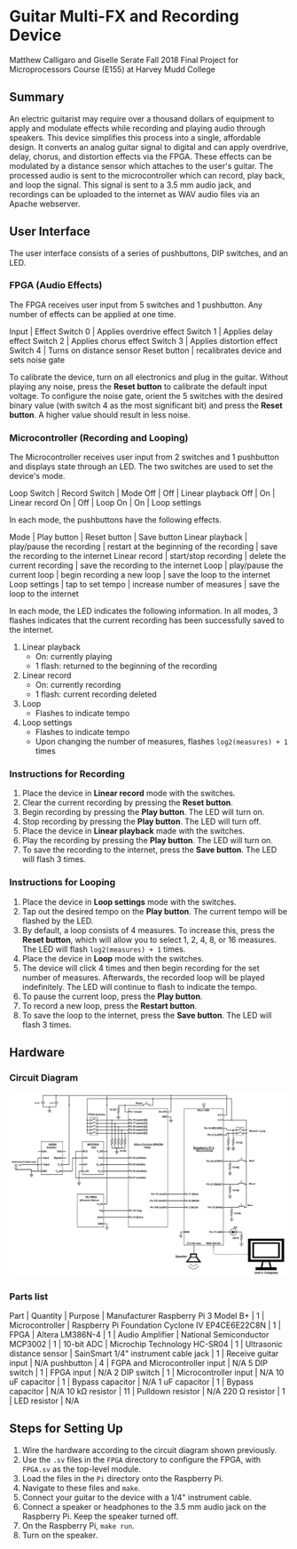 # Guitar Multi-FX and Recording Device
Matthew Calligaro and Giselle Serate
Fall 2018
Final Project for Microprocessors Course (E155) at Harvey Mudd College


## Summary
An electric guitarist may require over a thousand dollars of equipment to apply and modulate effects while recording and playing audio through speakers.  This device simplifies this process into a single, affordable design.  It converts an analog guitar signal to digital and can apply overdrive, delay, chorus, and distortion effects via the FPGA.  These effects can be modulated by a distance sensor which attaches to the user's guitar.  The processed audio is sent to the microcontroller which can record, play back, and loop the signal.  This signal is sent to a 3.5 mm audio jack, and recordings can be uploaded to the internet as WAV audio files via an Apache webserver.


## User Interface
The user interface consists of a series of pushbuttons, DIP switches, and an LED.  

### FPGA (Audio Effects)
The FPGA receives user input from 5 switches and 1 pushbutton.  Any number of effects can be applied at one time.  

Input | Effect
Switch 0 | Applies overdrive effect
Switch 1 | Applies delay effect
Switch 2 | Applies chorus effect
Switch 3 | Applies distortion effect
Switch 4 | Turns on distance sensor 
Reset button | recalibrates device and sets noise gate

To calibrate the device, turn on all electronics and plug in the guitar.  Without playing any noise, press the **Reset button** to calibrate the default input voltage.  To configure the noise gate, orient the 5 switches with the desired binary value (with switch 4 as the most significant bit) and press the **Reset button**.  A higher value should result in less noise.

### Microcontroller (Recording and Looping)
The Microcontroller receives user input from 2 switches and 1 pushbutton and displays state through an LED.  The two switches are used to set the device's mode.

Loop Switch | Record Switch | Mode
Off | Off | Linear playback
Off | On | Linear record
On | Off | Loop
On | On | Loop settings

In each mode, the pushbuttons have the following effects.

Mode | Play button | Reset button | Save button
Linear playback | play/pause the recording | restart at the beginning of the recording | save the recording to the internet
Linear record | start/stop recording | delete the current recording | save the recording to the internet
Loop | play/pause the current loop | begin recording a new loop | save the loop to the internet
Loop settings | tap to set tempo | increase number of measures | save the loop to the internet 

In each mode, the LED indicates the following information.  In all modes, 3 flashes indicates that the current recording has been successfully saved to the internet. 

1. Linear playback
    * On: currently playing
    * 1 flash: returned to the beginning of the recording
2. Linear record
    * On: currently recording
    * 1 flash: current recording deleted
3. Loop
    * Flashes to indicate tempo
4. Loop settings
    * Flashes to indicate tempo
    * Upon changing the number of measures, flashes `log2(measures) + 1` times

### Instructions for Recording
1. Place the device in **Linear record** mode with the switches.
2. Clear the current recording by pressing the **Reset button**.
3. Begin recording by pressing the **Play button**.  The LED will turn on.  
4. Stop recording by pressing the **Play button**.  The LED will turn off.
5. Place the device in **Linear playback** made with the switches.
6. Play the recording by pressing the **Play button**.  The LED will turn on.
5. To save the recording to the internet, press the **Save button**.  The LED will flash 3 times.

### Instructions for Looping
1. Place the device in **Loop settings** mode with the switches.
2. Tap out the desired tempo on the **Play button**.  The current tempo will be flashed by the LED.
3. By default, a loop consists of 4 measures.  To increase this, press the **Reset button**, which will allow you to select 1, 2, 4, 8, or 16 measures.  The LED will flash `log2(measures) + 1` times.  
4. Place the device in **Loop** mode with the switches.  
5. The device will click 4 times and then begin recording for the set number of measures.  Afterwards, the recorded loop will be played indefinitely.  The LED will continue to flash to indicate the tempo.
6. To pause the current loop, press the **Play button**.
7. To record a new loop, press the **Restart button**. 
8. To save the loop to the internet, press the **Save button**.  The LED will flash 3 times.


## Hardware 
### Circuit Diagram
![alt text](https://github.com/MatthewCalligaro/E155Final/blob/master/Reference/CircuitDiagram.jpg "Complete circuit diagram")

### Parts list
Part | Quantity | Purpose | Manufacturer
Raspberry Pi 3 Model B+ | 1 | Microcontroller | Raspberry Pi Foundation
Cyclone IV EP4CE6E22C8N | 1 | FPGA | Altera
LM386N-4 | 1 | Audio Amplifier | National Semiconductor
MCP3002  | 1 | 10-bit ADC | Microchip Technology
HC-SR04 | 1 | Ultrasonic distance sensor | SainSmart
1/4" instrument cable jack | 1 | Receive guitar input | N/A
pushbutton | 4 | FGPA and Microcontroller input | N/A
5 DIP switch | 1 | FPGA input | N/A
2 DIP switch | 1 | Microcontroller input | N/A
10 uF capacitor | 1 | Bypass capacitor | N/A
1 uF capacitor | 1 | Bypass capacitor | N/A
10 kΩ resistor | 11 | Pulldown resistor | N/A
220 Ω resistor | 1 | LED resistor | N/A


## Steps for Setting Up
1. Wire the hardware according to the circuit diagram shown previously.
2. Use the `.sv` files in the `FPGA` directory to configure the FPGA, with `FPGA.sv` as the top-level module. 
3. Load the files in the `Pi` directory onto the Raspberry Pi.
4. Navigate to these files and `make`.  
5. Connect your guitar to the device with a 1/4" instrument cable.
6. Connect a speaker or headphones to the 3.5 mm audio jack on the Raspberry Pi.  Keep the speaker turned off.  
7. On the Raspberry Pi, `make run`.  
8. Turn on the speaker.  
